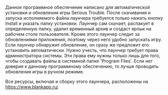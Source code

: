 Данное программное обеспечение написано для автоматической установки и обновления игры Serious Trouble. После скачивания и запуска исполняемого файла лаунчера требуется только нажать кнопку Install и указать папку установки. Лаунчер сам скачает, распакует в определенную папку, удалит временный архив и создаст ярлык на рабочем столе пользователя. Кроме этого лаунчер следит за обновлениями приложения, поэтому через него удобно запускать игру. Если лаунчер обнаружит обновление, он сразу же предложит его установить автоматически. Нужно учесть, что лаунчер требует права администратора системы. Эти права ему нужны только лишь для того, чтобы создавать файлы в системной папке 'Program Files'. Если нет доверия к данному программному обеспечению, то лучше проводить обновления игры в ручном режиме.

Все ресурсы, включая и сборку этого лаунчера, расположены на https://www.blankapp.ru/
